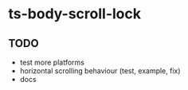 # ts-body-scroll-lock

## TODO
- test more platforms
- horizontal scrolling behaviour (test, example, fix)
- docs